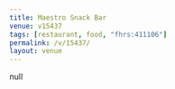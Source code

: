 ```yaml
---
title: Maestro Snack Bar
venue: v15437
tags: [restaurant, food, "fhrs:411106"]
permalink: /v/15437/
layout: venue
---
```

null